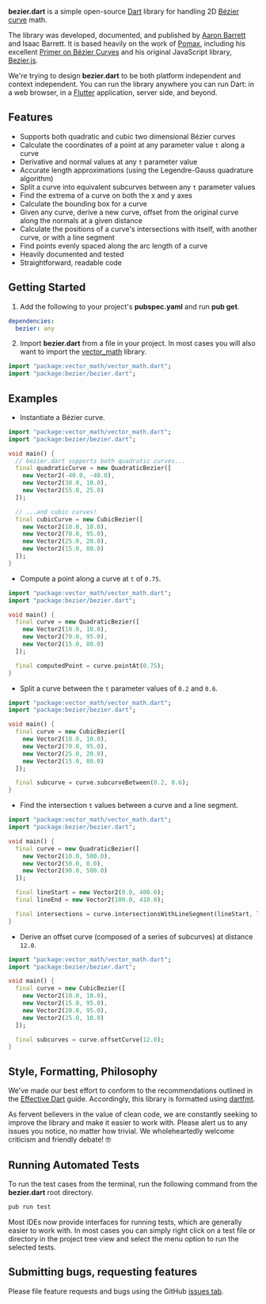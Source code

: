 **bezier.dart** is a simple open-source [Dart](https://www.dartlang.org/) library for handling 2D [Bézier curve](https://en.wikipedia.org/wiki/B%C3%A9zier_curve) math.

The library was developed, documented, and published by [Aaron Barrett](http://www.aaronbarrett.com) and Isaac Barrett.  It is based heavily on the work of [Pomax](https://pomax.github.io/), including his excellent [Primer on Bézier Curves](https://pomax.github.io/bezierinfo/) and his original JavaScript library, [Bezier.js](https://pomax.github.io/bezierjs/).

We're trying to design **bezier.dart** to be both platform independent and context independent.  You can run the library anywhere you can run Dart: in a web browser, in a [Flutter](https://flutter.io/) application, server side, and beyond.

## Features

- Supports both quadratic and cubic two dimensional Bézier curves
- Calculate the coordinates of a point at any parameter value `t` along a curve
- Derivative and normal values at any `t` parameter value
- Accurate length approximations (using the Legendre-Gauss quadrature algorithm)
- Split a curve into equivalent subcurves between any `t` parameter values
- Find the extrema of a curve on both the x and y axes
- Calculate the bounding box for a curve
- Given any curve, derive a new curve, offset from the original curve along the normals at a given distance
- Calculate the positions of a curve's intersections with itself, with another curve, or with a line segment
- Find points evenly spaced along the arc length of a curve
- Heavily documented and tested
- Straightforward, readable code

## Getting Started

1. Add the following to your project's **pubspec.yaml** and run **pub get**.

```yaml
dependencies:
  bezier: any
```

2. Import **bezier.dart** from a file in your project.  In most cases you will also want to import the [vector_math](https://pub.dartlang.org/packages/vector_math) library.

```dart
import "package:vector_math/vector_math.dart";
import "package:bezier/bezier.dart";
```

## Examples

* Instantiate a Bézier curve.

```dart
import "package:vector_math/vector_math.dart";
import "package:bezier/bezier.dart";

void main() {
  // bezier.dart supports both quadratic curves...
  final quadraticCurve = new QuadraticBezier([
    new Vector2(-40.0, -40.0),
    new Vector2(30.0, 10.0),
    new Vector2(55.0, 25.0)
  ]);

  // ...and cubic curves!
  final cubicCurve = new CubicBezier([
    new Vector2(10.0, 10.0),
    new Vector2(70.0, 95.0),
    new Vector2(25.0, 20.0),
    new Vector2(15.0, 80.0)
  ]);
}
```

* Compute a point along a curve at `t` of `0.75`.

```dart
import "package:vector_math/vector_math.dart";
import "package:bezier/bezier.dart";

void main() {
  final curve = new QuadraticBezier([
    new Vector2(10.0, 10.0),
    new Vector2(70.0, 95.0),
    new Vector2(15.0, 80.0)
  ]);

  final computedPoint = curve.pointAt(0.75);
}
```

* Split a curve between the `t` parameter values of `0.2` and `0.6`.

```dart
import "package:vector_math/vector_math.dart";
import "package:bezier/bezier.dart";

void main() {
  final curve = new CubicBezier([
    new Vector2(10.0, 10.0),
    new Vector2(70.0, 95.0),
    new Vector2(25.0, 20.0),
    new Vector2(15.0, 80.0)
  ]);

  final subcurve = curve.subcurveBetween(0.2, 0.6);
}
```

* Find the intersection `t` values between a curve and a line segment.

```dart
import "package:vector_math/vector_math.dart";
import "package:bezier/bezier.dart";

void main() {
  final curve = new QuadraticBezier([
    new Vector2(10.0, 500.0),
    new Vector2(50.0, 0.0),
    new Vector2(90.0, 500.0)
  ]);

  final lineStart = new Vector2(0.0, 400.0);
  final lineEnd = new Vector2(100.0, 410.0);

  final intersections = curve.intersectionsWithLineSegment(lineStart, lineEnd);
}
```

* Derive an offset curve (composed of a series of subcurves) at distance `12.0`.

```dart
import "package:vector_math/vector_math.dart";
import "package:bezier/bezier.dart";

void main() {
  final curve = new CubicBezier([
    new Vector2(10.0, 10.0),
    new Vector2(15.0, 95.0),
    new Vector2(20.0, 95.0),
    new Vector2(25.0, 10.0)
  ]);

  final subcurves = curve.offsetCurve(12.0);
}
```

## Style, Formatting, Philosophy

We've made our best effort to conform to the recommendations outlined in the [Effective Dart](https://www.dartlang.org/guides/language/effective-dart) guide.  Accordingly, this library is formatted using [dartfmt](https://github.com/dart-lang/dart_style).

As fervent believers in the value of clean code, we are constantly seeking to improve the library and make it easier to work with.  Please alert us to any issues you notice, no matter how trivial.  We wholeheartedly welcome criticism and friendly debate!  :nerd_face:

## Running Automated Tests

To run the test cases from the terminal, run the following command from the **bezier.dart** root directory.

```bash
pub run test
```

Most IDEs now provide interfaces for running tests, which are generally easier to work with.  In most cases you can simply right click on a test file or directory in the project tree view and select the menu option to run the selected tests.

## Submitting bugs, requesting features

Please file feature requests and bugs using the GitHub [issues tab](https://github.com/aab29/bezier.dart/issues).

